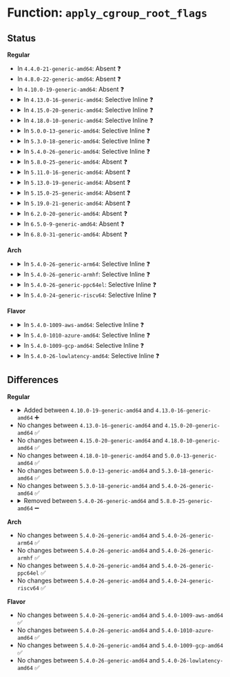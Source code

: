 # Function: <code>apply_cgroup_root_flags</code>

## Status
<b>Regular</b>
<ul>
<li>
In <code>4.4.0-21-generic-amd64</code>: Absent ❓
</li>
<li>
In <code>4.8.0-22-generic-amd64</code>: Absent ❓
</li>
<li>
In <code>4.10.0-19-generic-amd64</code>: Absent ❓
</li>
<li>
<details>
<summary>In <code>4.13.0-16-generic-amd64</code>: Selective Inline ❓</summary>

```c
void apply_cgroup_root_flags(unsigned int root_flags)
```

```json
{
  "name": "apply_cgroup_root_flags",
  "collision_type": "Unique Static",
  "inline_type": "Selective",
  "funcs": [
    {
      "addr": 18446744071580034048,
      "name": "apply_cgroup_root_flags",
      "external": false,
      "loc": "kernel/cgroup/cgroup.c:1572",
      "file": "kernel/cgroup/cgroup.c",
      "inline": "not declared, inlined",
      "caller_inline": [],
      "caller_func": [
        "kernel/cgroup/cgroup.c:cgroup_mount",
        "kernel/cgroup/cgroup.c:cgroup_remount"
      ]
    }
  ],
  "symbols": [
    {
      "addr": 18446744071580034048,
      "name": "apply_cgroup_root_flags",
      "section": ".text",
      "bind": "STB_LOCAL",
      "size": 65
    }
  ]
}
```
</details>
</li>
<li>
<details>
<summary>In <code>4.15.0-20-generic-amd64</code>: Selective Inline ❓</summary>

```c
void apply_cgroup_root_flags(unsigned int root_flags)
```

```json
{
  "name": "apply_cgroup_root_flags",
  "collision_type": "Unique Static",
  "inline_type": "Selective",
  "funcs": [
    {
      "addr": 18446744071580081568,
      "name": "apply_cgroup_root_flags",
      "external": false,
      "loc": "kernel/cgroup/cgroup.c:1743",
      "file": "kernel/cgroup/cgroup.c",
      "inline": "not declared, inlined",
      "caller_inline": [],
      "caller_func": [
        "kernel/cgroup/cgroup.c:cgroup_mount",
        "kernel/cgroup/cgroup.c:cgroup_remount"
      ]
    }
  ],
  "symbols": [
    {
      "addr": 18446744071580081568,
      "name": "apply_cgroup_root_flags",
      "section": ".text",
      "bind": "STB_LOCAL",
      "size": 65
    }
  ]
}
```
</details>
</li>
<li>
<details>
<summary>In <code>4.18.0-10-generic-amd64</code>: Selective Inline ❓</summary>

```c
void apply_cgroup_root_flags(unsigned int root_flags)
```

```json
{
  "name": "apply_cgroup_root_flags",
  "collision_type": "Unique Static",
  "inline_type": "Selective",
  "funcs": [
    {
      "addr": 18446744071580140992,
      "name": "apply_cgroup_root_flags",
      "external": false,
      "loc": "kernel/cgroup/cgroup.c:1759",
      "file": "kernel/cgroup/cgroup.c",
      "inline": "not declared, inlined",
      "caller_inline": [],
      "caller_func": [
        "kernel/cgroup/cgroup.c:cgroup_mount",
        "kernel/cgroup/cgroup.c:cgroup_remount"
      ]
    }
  ],
  "symbols": [
    {
      "addr": 18446744071580140992,
      "name": "apply_cgroup_root_flags",
      "section": ".text",
      "bind": "STB_LOCAL",
      "size": 65
    }
  ]
}
```
</details>
</li>
<li>
<details>
<summary>In <code>5.0.0-13-generic-amd64</code>: Selective Inline ❓</summary>

```c
void apply_cgroup_root_flags(unsigned int root_flags)
```

```json
{
  "name": "apply_cgroup_root_flags",
  "collision_type": "Unique Static",
  "inline_type": "Selective",
  "funcs": [
    {
      "addr": 18446744071580187776,
      "name": "apply_cgroup_root_flags",
      "external": false,
      "loc": "kernel/cgroup/cgroup.c:1797",
      "file": "kernel/cgroup/cgroup.c",
      "inline": "not declared, inlined",
      "caller_inline": [],
      "caller_func": [
        "kernel/cgroup/cgroup.c:cgroup_mount",
        "kernel/cgroup/cgroup.c:cgroup_remount"
      ]
    }
  ],
  "symbols": [
    {
      "addr": 18446744071580187776,
      "name": "apply_cgroup_root_flags",
      "section": ".text",
      "bind": "STB_LOCAL",
      "size": 65
    }
  ]
}
```
</details>
</li>
<li>
<details>
<summary>In <code>5.3.0-18-generic-amd64</code>: Selective Inline ❓</summary>

```c
void apply_cgroup_root_flags(unsigned int root_flags)
```

```json
{
  "name": "apply_cgroup_root_flags",
  "collision_type": "Unique Static",
  "inline_type": "Selective",
  "funcs": [
    {
      "addr": 18446744071580233728,
      "name": "apply_cgroup_root_flags",
      "external": false,
      "loc": "kernel/cgroup/cgroup.c:1854",
      "file": "kernel/cgroup/cgroup.c",
      "inline": "not declared, inlined",
      "caller_inline": [],
      "caller_func": [
        "kernel/cgroup/cgroup.c:cgroup_get_tree",
        "kernel/cgroup/cgroup.c:cgroup_reconfigure"
      ]
    }
  ],
  "symbols": [
    {
      "addr": 18446744071580233728,
      "name": "apply_cgroup_root_flags",
      "section": ".text",
      "bind": "STB_LOCAL",
      "size": 80
    }
  ]
}
```
</details>
</li>
<li>
<details>
<summary>In <code>5.4.0-26-generic-amd64</code>: Selective Inline ❓</summary>

```c
void apply_cgroup_root_flags(unsigned int root_flags)
```

```json
{
  "name": "apply_cgroup_root_flags",
  "collision_type": "Unique Static",
  "inline_type": "Selective",
  "funcs": [
    {
      "addr": 18446744071580281936,
      "name": "apply_cgroup_root_flags",
      "external": false,
      "loc": "kernel/cgroup/cgroup.c:1854",
      "file": "kernel/cgroup/cgroup.c",
      "inline": "not declared, inlined",
      "caller_inline": [],
      "caller_func": [
        "kernel/cgroup/cgroup.c:cgroup_get_tree",
        "kernel/cgroup/cgroup.c:cgroup_reconfigure"
      ]
    }
  ],
  "symbols": [
    {
      "addr": 18446744071580281936,
      "name": "apply_cgroup_root_flags",
      "section": ".text",
      "bind": "STB_LOCAL",
      "size": 80
    }
  ]
}
```
</details>
</li>
<li>
<details>
<summary>In <code>5.8.0-25-generic-amd64</code>: Absent ❓</summary>

```json
{
  "name": "apply_cgroup_root_flags",
  "collision_type": "Unique Static",
  "inline_type": "Selective",
  "funcs": [
    {
      "addr": 18446744071580365343,
      "name": "apply_cgroup_root_flags",
      "external": false,
      "loc": "kernel/cgroup/cgroup.c:1844",
      "file": "kernel/cgroup/cgroup.c",
      "inline": "not declared, inlined",
      "caller_inline": [
        "kernel/cgroup/cgroup.c:cgroup_get_tree",
        "kernel/cgroup/cgroup.c:cgroup_reconfigure"
      ],
      "caller_func": [
        "kernel/cgroup/cgroup.c:cgroup_get_tree",
        "kernel/cgroup/cgroup.c:cgroup_reconfigure"
      ]
    }
  ],
  "symbols": [
    {
      "addr": 18446744071580348416,
      "name": "apply_cgroup_root_flags.part.0",
      "section": ".text",
      "bind": "STB_LOCAL",
      "size": 67
    }
  ]
}
```
</details>
</li>
<li>
<details>
<summary>In <code>5.11.0-16-generic-amd64</code>: Absent ❓</summary>

```json
{
  "name": "apply_cgroup_root_flags",
  "collision_type": "Unique Static",
  "inline_type": "Selective",
  "funcs": [
    {
      "addr": 18446744071580352295,
      "name": "apply_cgroup_root_flags",
      "external": false,
      "loc": "kernel/cgroup/cgroup.c:1841",
      "file": "kernel/cgroup/cgroup.c",
      "inline": "not declared, inlined",
      "caller_inline": [
        "kernel/cgroup/cgroup.c:cgroup_get_tree",
        "kernel/cgroup/cgroup.c:cgroup_reconfigure"
      ],
      "caller_func": [
        "kernel/cgroup/cgroup.c:cgroup_get_tree",
        "kernel/cgroup/cgroup.c:cgroup_reconfigure"
      ]
    }
  ],
  "symbols": [
    {
      "addr": 18446744071580334640,
      "name": "apply_cgroup_root_flags.part.0",
      "section": ".text",
      "bind": "STB_LOCAL",
      "size": 67
    }
  ]
}
```
</details>
</li>
<li>
<details>
<summary>In <code>5.13.0-19-generic-amd64</code>: Absent ❓</summary>

```json
{
  "name": "apply_cgroup_root_flags",
  "collision_type": "Unique Static",
  "inline_type": "Selective",
  "funcs": [
    {
      "addr": 18446744071580355415,
      "name": "apply_cgroup_root_flags",
      "external": false,
      "loc": "kernel/cgroup/cgroup.c:1848",
      "file": "kernel/cgroup/cgroup.c",
      "inline": "not declared, inlined",
      "caller_inline": [
        "kernel/cgroup/cgroup.c:cgroup_get_tree",
        "kernel/cgroup/cgroup.c:cgroup_reconfigure"
      ],
      "caller_func": [
        "kernel/cgroup/cgroup.c:cgroup_get_tree",
        "kernel/cgroup/cgroup.c:cgroup_reconfigure"
      ]
    }
  ],
  "symbols": [
    {
      "addr": 18446744071580337376,
      "name": "apply_cgroup_root_flags.part.0",
      "section": ".text",
      "bind": "STB_LOCAL",
      "size": 67
    }
  ]
}
```
</details>
</li>
<li>
<details>
<summary>In <code>5.15.0-25-generic-amd64</code>: Absent ❓</summary>

```json
{
  "name": "apply_cgroup_root_flags",
  "collision_type": "Unique Static",
  "inline_type": "Selective",
  "funcs": [
    {
      "addr": 18446744071580512620,
      "name": "apply_cgroup_root_flags",
      "external": false,
      "loc": "kernel/cgroup/cgroup.c:1902",
      "file": "kernel/cgroup/cgroup.c",
      "inline": "not declared, inlined",
      "caller_inline": [
        "kernel/cgroup/cgroup.c:cgroup_get_tree",
        "kernel/cgroup/cgroup.c:cgroup_reconfigure"
      ],
      "caller_func": [
        "kernel/cgroup/cgroup.c:cgroup_get_tree",
        "kernel/cgroup/cgroup.c:cgroup_reconfigure"
      ]
    }
  ],
  "symbols": [
    {
      "addr": 18446744071580492112,
      "name": "apply_cgroup_root_flags.part.0",
      "section": ".text",
      "bind": "STB_LOCAL",
      "size": 67
    }
  ]
}
```
</details>
</li>
<li>
<details>
<summary>In <code>5.19.0-21-generic-amd64</code>: Absent ❓</summary>

```json
{
  "name": "apply_cgroup_root_flags",
  "collision_type": "Unique Static",
  "inline_type": "Selective",
  "funcs": [
    {
      "addr": 18446744071580709277,
      "name": "apply_cgroup_root_flags",
      "external": false,
      "loc": "kernel/cgroup/cgroup.c:1906",
      "file": "kernel/cgroup/cgroup.c",
      "inline": "not declared, inlined",
      "caller_inline": [
        "kernel/cgroup/cgroup.c:cgroup_get_tree",
        "kernel/cgroup/cgroup.c:cgroup_reconfigure"
      ],
      "caller_func": [
        "kernel/cgroup/cgroup.c:cgroup_get_tree",
        "kernel/cgroup/cgroup.c:cgroup_reconfigure"
      ]
    }
  ],
  "symbols": [
    {
      "addr": 18446744071580688880,
      "name": "apply_cgroup_root_flags.part.0",
      "section": ".text",
      "bind": "STB_LOCAL",
      "size": 77
    }
  ]
}
```
</details>
</li>
<li>
<details>
<summary>In <code>6.2.0-20-generic-amd64</code>: Absent ❓</summary>

```json
{
  "name": "apply_cgroup_root_flags",
  "collision_type": "Unique Static",
  "inline_type": "Selective",
  "funcs": [
    {
      "addr": 18446744071580982701,
      "name": "apply_cgroup_root_flags",
      "external": false,
      "loc": "kernel/cgroup/cgroup.c:1957",
      "file": "kernel/cgroup/cgroup.c",
      "inline": "not declared, inlined",
      "caller_inline": [
        "kernel/cgroup/cgroup.c:cgroup_get_tree",
        "kernel/cgroup/cgroup.c:cgroup_reconfigure"
      ],
      "caller_func": [
        "kernel/cgroup/cgroup.c:cgroup_get_tree",
        "kernel/cgroup/cgroup.c:cgroup_reconfigure"
      ]
    }
  ],
  "symbols": [
    {
      "addr": 18446744071580968992,
      "name": "apply_cgroup_root_flags.part.0",
      "section": ".text",
      "bind": "STB_LOCAL",
      "size": 177
    }
  ]
}
```
</details>
</li>
<li>
<details>
<summary>In <code>6.5.0-9-generic-amd64</code>: Absent ❓</summary>

```json
{
  "name": "apply_cgroup_root_flags",
  "collision_type": "Unique Static",
  "inline_type": "Selective",
  "funcs": [
    {
      "addr": 18446744071581070621,
      "name": "apply_cgroup_root_flags",
      "external": false,
      "loc": "kernel/cgroup/cgroup.c:1965",
      "file": "kernel/cgroup/cgroup.c",
      "inline": "not declared, inlined",
      "caller_inline": [
        "kernel/cgroup/cgroup.c:cgroup_get_tree",
        "kernel/cgroup/cgroup.c:cgroup_reconfigure"
      ],
      "caller_func": [
        "kernel/cgroup/cgroup.c:cgroup_get_tree",
        "kernel/cgroup/cgroup.c:cgroup_reconfigure"
      ]
    }
  ],
  "symbols": [
    {
      "addr": 18446744071581057584,
      "name": "apply_cgroup_root_flags.part.0",
      "section": ".text",
      "bind": "STB_LOCAL",
      "size": 177
    }
  ]
}
```
</details>
</li>
<li>
<details>
<summary>In <code>6.8.0-31-generic-amd64</code>: Absent ❓</summary>

```json
{
  "name": "apply_cgroup_root_flags",
  "collision_type": "Unique Static",
  "inline_type": "Selective",
  "funcs": [
    {
      "addr": 18446744071581168093,
      "name": "apply_cgroup_root_flags",
      "external": false,
      "loc": "kernel/cgroup/cgroup.c:1967",
      "file": "kernel/cgroup/cgroup.c",
      "inline": "not declared, inlined",
      "caller_inline": [
        "kernel/cgroup/cgroup.c:cgroup_get_tree",
        "kernel/cgroup/cgroup.c:cgroup_reconfigure"
      ],
      "caller_func": [
        "kernel/cgroup/cgroup.c:cgroup_get_tree",
        "kernel/cgroup/cgroup.c:cgroup_reconfigure"
      ]
    }
  ],
  "symbols": [
    {
      "addr": 18446744071581155168,
      "name": "apply_cgroup_root_flags.part.0",
      "section": ".text",
      "bind": "STB_LOCAL",
      "size": 206
    }
  ]
}
```
</details>
</li>
</ul>
<b>Arch</b>
<ul>
<li>
<details>
<summary>In <code>5.4.0-26-generic-arm64</code>: Selective Inline ❓</summary>

```c
void apply_cgroup_root_flags(unsigned int root_flags)
```

```json
{
  "name": "apply_cgroup_root_flags",
  "collision_type": "Unique Static",
  "inline_type": "Selective",
  "funcs": [
    {
      "addr": 18446603336491529944,
      "name": "apply_cgroup_root_flags",
      "external": false,
      "loc": "kernel/cgroup/cgroup.c:1854",
      "file": "kernel/cgroup/cgroup.c",
      "inline": "not declared, inlined",
      "caller_inline": [],
      "caller_func": [
        "kernel/cgroup/cgroup.c:cgroup_get_tree",
        "kernel/cgroup/cgroup.c:cgroup_reconfigure"
      ]
    }
  ],
  "symbols": [
    {
      "addr": 18446603336491529944,
      "name": "apply_cgroup_root_flags",
      "section": ".text",
      "bind": "STB_LOCAL",
      "size": 128
    }
  ]
}
```
</details>
</li>
<li>
<details>
<summary>In <code>5.4.0-26-generic-armhf</code>: Selective Inline ❓</summary>

```c
void apply_cgroup_root_flags(unsigned int root_flags)
```

```json
{
  "name": "apply_cgroup_root_flags",
  "collision_type": "Unique Static",
  "inline_type": "Selective",
  "funcs": [
    {
      "addr": 3225497752,
      "name": "apply_cgroup_root_flags",
      "external": false,
      "loc": "kernel/cgroup/cgroup.c:1854",
      "file": "kernel/cgroup/cgroup.c",
      "inline": "not declared, inlined",
      "caller_inline": [],
      "caller_func": [
        "kernel/cgroup/cgroup.c:cgroup_get_tree",
        "kernel/cgroup/cgroup.c:cgroup_reconfigure"
      ]
    }
  ],
  "symbols": [
    {
      "addr": 3225497752,
      "name": "apply_cgroup_root_flags",
      "section": ".text",
      "bind": "STB_LOCAL",
      "size": 104
    }
  ]
}
```
</details>
</li>
<li>
<details>
<summary>In <code>5.4.0-26-generic-ppc64el</code>: Selective Inline ❓</summary>

```c
void apply_cgroup_root_flags(unsigned int root_flags)
```

```json
{
  "name": "apply_cgroup_root_flags",
  "collision_type": "Unique Static",
  "inline_type": "Selective",
  "funcs": [
    {
      "addr": 13835058055284497232,
      "name": "apply_cgroup_root_flags",
      "external": false,
      "loc": "kernel/cgroup/cgroup.c:1854",
      "file": "kernel/cgroup/cgroup.c",
      "inline": "not declared, inlined",
      "caller_inline": [],
      "caller_func": [
        "kernel/cgroup/cgroup.c:cgroup_get_tree",
        "kernel/cgroup/cgroup.c:cgroup_reconfigure"
      ]
    }
  ],
  "symbols": [
    {
      "addr": 13835058055284497232,
      "name": "apply_cgroup_root_flags",
      "section": ".text",
      "bind": "STB_LOCAL",
      "size": 128
    }
  ]
}
```
</details>
</li>
<li>
<details>
<summary>In <code>5.4.0-24-generic-riscv64</code>: Selective Inline ❓</summary>

```c
void apply_cgroup_root_flags(unsigned int root_flags)
```

```json
{
  "name": "apply_cgroup_root_flags",
  "collision_type": "Unique Static",
  "inline_type": "Selective",
  "funcs": [
    {
      "addr": 18446743936271948902,
      "name": "apply_cgroup_root_flags",
      "external": false,
      "loc": "kernel/cgroup/cgroup.c:1854",
      "file": "kernel/cgroup/cgroup.c",
      "inline": "not declared, inlined",
      "caller_inline": [],
      "caller_func": [
        "kernel/cgroup/cgroup.c:cgroup_get_tree",
        "kernel/cgroup/cgroup.c:cgroup_reconfigure"
      ]
    }
  ],
  "symbols": [
    {
      "addr": 18446743936271948902,
      "name": "apply_cgroup_root_flags",
      "section": ".text",
      "bind": "STB_LOCAL",
      "size": 118
    }
  ]
}
```
</details>
</li>
</ul>
<b>Flavor</b>
<ul>
<li>
<details>
<summary>In <code>5.4.0-1009-aws-amd64</code>: Selective Inline ❓</summary>

```c
void apply_cgroup_root_flags(unsigned int root_flags)
```

```json
{
  "name": "apply_cgroup_root_flags",
  "collision_type": "Unique Static",
  "inline_type": "Selective",
  "funcs": [
    {
      "addr": 18446744071580250736,
      "name": "apply_cgroup_root_flags",
      "external": false,
      "loc": "kernel/cgroup/cgroup.c:1854",
      "file": "kernel/cgroup/cgroup.c",
      "inline": "not declared, inlined",
      "caller_inline": [],
      "caller_func": [
        "kernel/cgroup/cgroup.c:cgroup_get_tree",
        "kernel/cgroup/cgroup.c:cgroup_reconfigure"
      ]
    }
  ],
  "symbols": [
    {
      "addr": 18446744071580250736,
      "name": "apply_cgroup_root_flags",
      "section": ".text",
      "bind": "STB_LOCAL",
      "size": 80
    }
  ]
}
```
</details>
</li>
<li>
<details>
<summary>In <code>5.4.0-1010-azure-amd64</code>: Selective Inline ❓</summary>

```c
void apply_cgroup_root_flags(unsigned int root_flags)
```

```json
{
  "name": "apply_cgroup_root_flags",
  "collision_type": "Unique Static",
  "inline_type": "Selective",
  "funcs": [
    {
      "addr": 18446744071580198288,
      "name": "apply_cgroup_root_flags",
      "external": false,
      "loc": "kernel/cgroup/cgroup.c:1854",
      "file": "kernel/cgroup/cgroup.c",
      "inline": "not declared, inlined",
      "caller_inline": [],
      "caller_func": [
        "kernel/cgroup/cgroup.c:cgroup_get_tree",
        "kernel/cgroup/cgroup.c:cgroup_reconfigure"
      ]
    }
  ],
  "symbols": [
    {
      "addr": 18446744071580198288,
      "name": "apply_cgroup_root_flags",
      "section": ".text",
      "bind": "STB_LOCAL",
      "size": 80
    }
  ]
}
```
</details>
</li>
<li>
<details>
<summary>In <code>5.4.0-1009-gcp-amd64</code>: Selective Inline ❓</summary>

```c
void apply_cgroup_root_flags(unsigned int root_flags)
```

```json
{
  "name": "apply_cgroup_root_flags",
  "collision_type": "Unique Static",
  "inline_type": "Selective",
  "funcs": [
    {
      "addr": 18446744071580241984,
      "name": "apply_cgroup_root_flags",
      "external": false,
      "loc": "kernel/cgroup/cgroup.c:1854",
      "file": "kernel/cgroup/cgroup.c",
      "inline": "not declared, inlined",
      "caller_inline": [],
      "caller_func": [
        "kernel/cgroup/cgroup.c:cgroup_get_tree",
        "kernel/cgroup/cgroup.c:cgroup_reconfigure"
      ]
    }
  ],
  "symbols": [
    {
      "addr": 18446744071580241984,
      "name": "apply_cgroup_root_flags",
      "section": ".text",
      "bind": "STB_LOCAL",
      "size": 80
    }
  ]
}
```
</details>
</li>
<li>
<details>
<summary>In <code>5.4.0-26-lowlatency-amd64</code>: Selective Inline ❓</summary>

```c
void apply_cgroup_root_flags(unsigned int root_flags)
```

```json
{
  "name": "apply_cgroup_root_flags",
  "collision_type": "Unique Static",
  "inline_type": "Selective",
  "funcs": [
    {
      "addr": 18446744071580296544,
      "name": "apply_cgroup_root_flags",
      "external": false,
      "loc": "kernel/cgroup/cgroup.c:1854",
      "file": "kernel/cgroup/cgroup.c",
      "inline": "not declared, inlined",
      "caller_inline": [],
      "caller_func": [
        "kernel/cgroup/cgroup.c:cgroup_get_tree",
        "kernel/cgroup/cgroup.c:cgroup_reconfigure"
      ]
    }
  ],
  "symbols": [
    {
      "addr": 18446744071580296544,
      "name": "apply_cgroup_root_flags",
      "section": ".text",
      "bind": "STB_LOCAL",
      "size": 80
    }
  ]
}
```
</details>
</li>
</ul>

## Differences
<b>Regular</b>
<ul>
<li>
<details>
<summary>Added between <code>4.10.0-19-generic-amd64</code> and <code>4.13.0-16-generic-amd64</code> ➕</summary>

```c
void apply_cgroup_root_flags(unsigned int root_flags)
```
</details>
</li>
<li>
No changes between <code>4.13.0-16-generic-amd64</code> and <code>4.15.0-20-generic-amd64</code> ✅
</li>
<li>
No changes between <code>4.15.0-20-generic-amd64</code> and <code>4.18.0-10-generic-amd64</code> ✅
</li>
<li>
No changes between <code>4.18.0-10-generic-amd64</code> and <code>5.0.0-13-generic-amd64</code> ✅
</li>
<li>
No changes between <code>5.0.0-13-generic-amd64</code> and <code>5.3.0-18-generic-amd64</code> ✅
</li>
<li>
No changes between <code>5.3.0-18-generic-amd64</code> and <code>5.4.0-26-generic-amd64</code> ✅
</li>
<li>
<details>
<summary>Removed between <code>5.4.0-26-generic-amd64</code> and <code>5.8.0-25-generic-amd64</code> ➖</summary>

```c
void apply_cgroup_root_flags(unsigned int root_flags)
```
</details>
</li>
</ul>
<b>Arch</b>
<ul>
<li>
No changes between <code>5.4.0-26-generic-amd64</code> and <code>5.4.0-26-generic-arm64</code> ✅
</li>
<li>
No changes between <code>5.4.0-26-generic-amd64</code> and <code>5.4.0-26-generic-armhf</code> ✅
</li>
<li>
No changes between <code>5.4.0-26-generic-amd64</code> and <code>5.4.0-26-generic-ppc64el</code> ✅
</li>
<li>
No changes between <code>5.4.0-26-generic-amd64</code> and <code>5.4.0-24-generic-riscv64</code> ✅
</li>
</ul>
<b>Flavor</b>
<ul>
<li>
No changes between <code>5.4.0-26-generic-amd64</code> and <code>5.4.0-1009-aws-amd64</code> ✅
</li>
<li>
No changes between <code>5.4.0-26-generic-amd64</code> and <code>5.4.0-1010-azure-amd64</code> ✅
</li>
<li>
No changes between <code>5.4.0-26-generic-amd64</code> and <code>5.4.0-1009-gcp-amd64</code> ✅
</li>
<li>
No changes between <code>5.4.0-26-generic-amd64</code> and <code>5.4.0-26-lowlatency-amd64</code> ✅
</li>
</ul>
